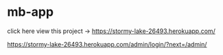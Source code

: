 # mb-app
click here view this project -> https://stormy-lake-26493.herokuapp.com/

https://stormy-lake-26493.herokuapp.com/admin/login/?next=/admin/
